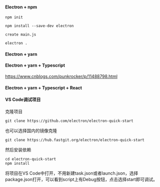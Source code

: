 
#### Electron + npm
```
npm init

npm install --save-dev electron

create main.js

electron .
```

#### Electron + yarn

#### Electron + yarn + Typescript

https://www.cnblogs.com/punkrocker/p/11488798.html

#### Electron + yarn + Typescript + React

#### VS Code调试项目

克隆项目
```
git clone https://github.com/electron/electron-quick-start
```

也可以选择国内的镜像克隆
```
git clone https://hub.fastgit.org/electron/electron-quick-start
```

然后安装依赖
```
cd electron-quick-start
npm install
```

将项目在VS Code中打开，不用新建task.json或者launch.json，选择package.json打开，可以看到script上有Debug按钮，点击选择start即可调试。

